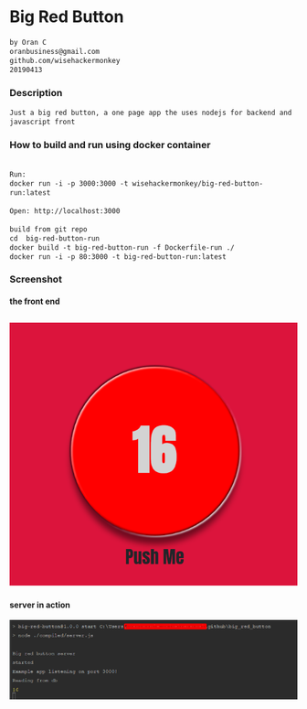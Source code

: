 # Big Red Button
```
by Oran C
oranbusiness@gmail.com
github.com/wisehackermonkey
20190413
```
### Description
```
Just a big red button, a one page app the uses nodejs for backend and javascript front
```

### How to build and run using docker container
```

Run:
docker run -i -p 3000:3000 -t wisehackermonkey/big-red-button-run:latest

Open: http://localhost:3000

build from git repo
cd  big-red-button-run
docker build -t big-red-button-run -f Dockerfile-run ./
docker run -i -p 80:3000 -t big-red-button-run:latest
```

### Screenshot
#### the front end
![Screenshot](screenshot.png)
---
#### server in action
![Server running](screenshot2.png)
